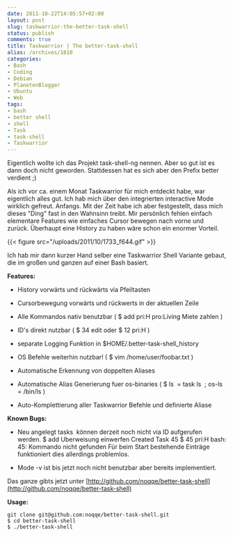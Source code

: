 ```yaml
---
date: 2011-10-22T14:05:57+02:00
layout: post
slug: taskwarrior-the-better-task-shell
status: publish
comments: true
title: Taskwarrior | The better-task-shell
alias: /archives/1810
categories:
- Bash
- Coding
- Debian
- PlanetenBlogger
- Ubuntu
- Web
tags:
- bash
- better shell
- shell
- Task
- task-shell
- Taskwarrior
---
```


Eigentlich wollte ich das Projekt task-shell-ng nennen. Aber so gut ist es dann doch nicht geworden. Stattdessen hat es sich aber den Prefix better verdient ;)

Als ich vor ca. einem Monat Taskwarrior für mich entdeckt habe, war eigentlich alles gut. Ich hab mich über den integrierten interactive Mode wirklich gefreut. Anfangs. Mit der Zeit habe ich aber festgestellt, dass mich dieses "Ding" fast in den Wahnsinn treibt. Mir persönlich fehlen einfach elementare Features wie einfaches Cursor bewegen nach vorne und zurück. Überhaupt eine History zu haben wäre schon ein enormer Vorteil.

{{< figure src="/uploads/2011/10/1733_f644.gif" >}}

Ich hab mir dann kurzer Hand selber eine Taskwarrior Shell Variante gebaut, die im großen und ganzen auf einer Bash basiert.

**Features:**



	
  * History vorwärts und rückwärts via Pfeiltasten

	
  * Cursorbewegung vorwärts und rückwerts in der aktuellen Zeile

	
  * Alle Kommandos nativ benutzbar ( $ add pri:H pro:Living Miete zahlen )

	
  * ID's direkt nutzbar ( $ 34 edit oder $ 12 pri:H )

	
  * separate Logging Funktion in $HOME/.better-task-shell_history

	
  * OS Befehle weiterhin nutzbar! ( $ vim /home/user/foobar.txt )

	
  * Automatische Erkennung von doppelten Aliases

	
  * Automatische Alias Generierung fuer os-binaries ( $ ls  = task ls  ; os-ls = /bin/ls )

	
  * Auto-Komplettierung aller Taskwarrior Befehle und definierte Aliase


**Known Bugs:**



	
  * Neu angelegt tasks  können derzeit noch nicht via ID aufgerufen werden.
$ add Uberweisung einwerfen
Created Task 45
$ 45 pri:H
bash: 45: Kommando nicht gefunden
Für beim Start bestehende Einträge funktioniert dies allerdings problemlos.

	
  * Mode -v ist bis jetzt noch nicht benutzbar aber bereits implementiert.


Das ganze gibts jetzt unter [http://github.com/noqqe/better-task-shell](http://github.com/noqqe/better-task-shell)

**Usage:**

```
git clone git@github.com:noqqe/better-task-shell.git
$ cd better-task-shell
$ ./better-task-shell
```

